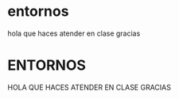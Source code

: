 # entornos
hola que haces
atender en clase gracias

# ENTORNOS
HOLA QUE HACES
ATENDER EN CLASE GRACIAS
